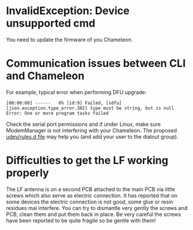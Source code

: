 # InvalidException: Device unsupported cmd

You need to update the firmware of you Chameleon.

# Communication issues between CLI and Chameleon

For example, typical error when performing DFU upgrade:

```
[00:00:00] ------   0% [id:9] Failed, [sdfu] [json.exception.type_error.302] type must be string, but is null
Error: One or more program tasks failed
```

Check the serial port permissions and if under Linux, make sure ModemManager is not interfering with your Chameleon.
The proposed [udev/rules.d file](../resource/driver/79-chameleon-usb-device-blacklist-dialout.rules) may help you (and add your user to the dialout group).

# Difficulties to get the LF working properly

The LF antenna is on a second PCB attached to the main PCB via little screws which also serve as electric connection.
It has reported that on some devices the electric connection is not good, some glue or resin residues mai interfere.
You can try to dismantle very gently the screws and PCB, clean them and put them back in place.
Be very careful the screws have been reported to be quite fragile so be gentle with them!
